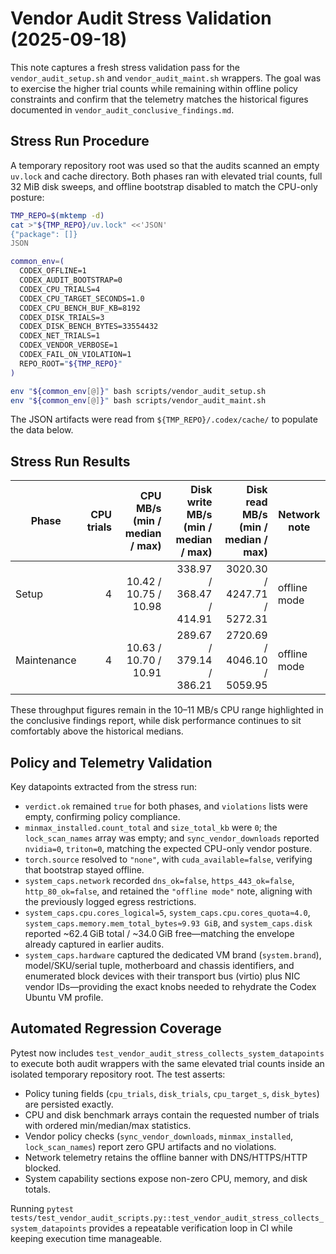 # Vendor Audit Stress Validation (2025-09-18)

This note captures a fresh stress validation pass for the `vendor_audit_setup.sh`
and `vendor_audit_maint.sh` wrappers. The goal was to exercise the higher trial
counts while remaining within offline policy constraints and confirm that the
telemetry matches the historical figures documented in
`vendor_audit_conclusive_findings.md`.

## Stress Run Procedure

A temporary repository root was used so that the audits scanned an empty
`uv.lock` and cache directory. Both phases ran with elevated trial counts, full
32 MiB disk sweeps, and offline bootstrap disabled to match the CPU-only
posture:

```bash
TMP_REPO=$(mktemp -d)
cat >"${TMP_REPO}/uv.lock" <<'JSON'
{"package": []}
JSON

common_env=(
  CODEX_OFFLINE=1
  CODEX_AUDIT_BOOTSTRAP=0
  CODEX_CPU_TRIALS=4
  CODEX_CPU_TARGET_SECONDS=1.0
  CODEX_CPU_BENCH_BUF_KB=8192
  CODEX_DISK_TRIALS=3
  CODEX_DISK_BENCH_BYTES=33554432
  CODEX_NET_TRIALS=1
  CODEX_VENDOR_VERBOSE=1
  CODEX_FAIL_ON_VIOLATION=1
  REPO_ROOT="${TMP_REPO}"
)

env "${common_env[@]}" bash scripts/vendor_audit_setup.sh
env "${common_env[@]}" bash scripts/vendor_audit_maint.sh
```
The JSON artifacts were read from `${TMP_REPO}/.codex/cache/` to populate the
data below.

## Stress Run Results

| Phase | CPU trials | CPU MB/s (min / median / max) | Disk write MB/s (min / median / max) | Disk read MB/s (min / median / max) | Network note |
| ----- | ----------: | ---------------------------: | ------------------------------------: | -----------------------------------: | ------------ |
| Setup | 4 | 10.42 / 10.75 / 10.98 | 338.97 / 368.47 / 414.91 | 3020.30 / 4247.71 / 5272.31 | offline mode |
| Maintenance | 4 | 10.63 / 10.70 / 10.91 | 289.67 / 379.14 / 386.21 | 2720.69 / 4046.10 / 5059.95 | offline mode |

These throughput figures remain in the 10–11 MB/s CPU range highlighted in the
conclusive findings report, while disk performance continues to sit comfortably
above the historical medians.

## Policy and Telemetry Validation

Key datapoints extracted from the stress run:

- `verdict.ok` remained `true` for both phases, and `violations` lists were
  empty, confirming policy compliance.
- `minmax_installed.count_total` and `size_total_kb` were `0`; the
  `lock_scan_names` array was empty; and `sync_vendor_downloads` reported
  `nvidia=0`, `triton=0`, matching the expected CPU-only vendor posture.
- `torch.source` resolved to `"none"`, with `cuda_available=false`, verifying
  that bootstrap stayed offline.
- `system_caps.network` recorded `dns_ok=false`, `https_443_ok=false`,
  `http_80_ok=false`, and retained the `"offline mode"` note, aligning with the
  previously logged egress restrictions.
- `system_caps.cpu.cores_logical=5`, `system_caps.cpu.cores_quota≈4.0`,
  `system_caps.memory.mem_total_bytes≈9.93 GiB`, and `system_caps.disk`
  reported ~62.4 GiB total / ~34.0 GiB free—matching the envelope already
  captured in earlier audits.
- `system_caps.hardware` captured the dedicated VM brand (`system.brand`),
  model/SKU/serial tuple, motherboard and chassis identifiers, and enumerated
  block devices with their transport bus (virtio) plus NIC vendor IDs—providing
  the exact knobs needed to rehydrate the Codex Ubuntu VM profile.

## Automated Regression Coverage

Pytest now includes
`test_vendor_audit_stress_collects_system_datapoints` to execute both audit
wrappers with the same elevated trial counts inside an isolated temporary
repository root. The test asserts:

- Policy tuning fields (`cpu_trials`, `disk_trials`, `cpu_target_s`, `disk_bytes`)
  are persisted exactly.
- CPU and disk benchmark arrays contain the requested number of trials with
  ordered min/median/max statistics.
- Vendor policy checks (`sync_vendor_downloads`, `minmax_installed`,
  `lock_scan_names`) report zero GPU artifacts and no violations.
- Network telemetry retains the offline banner with DNS/HTTPS/HTTP blocked.
- System capability sections expose non-zero CPU, memory, and disk totals.

Running `pytest tests/test_vendor_audit_scripts.py::test_vendor_audit_stress_collects_system_datapoints`
provides a repeatable verification loop in CI while keeping execution time
manageable.
